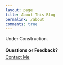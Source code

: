 ```yaml
---
layout: page
title: About This Blog
permalink: /about
comments: true
---
```


<div class="row justify-content-between">
<div class="col-md-8 pr-5">

<p>Under Construction.</p>




</div>

<div class="col-md-4">

<div class="sticky-top sticky-top-80">

<!-- Coffee Link Replacement Content -->
<h4 style="margin-bottom: 5px;">Questions or Feedback?</h4>
<a href="#" onclick="copyToClipboard('terminaltears@proton.me', this)"><span><i class="fa fa-envelope"></i> <span id="copyText">Contact Me</span></span></a>

<script>
  function copyToClipboard(email, link) {
    navigator.clipboard.writeText(email)
      .then(function() {
        var copyText = link.querySelector('#copyText');
        copyText.textContent = 'Email Copied!';
        setTimeout(function() {
          copyText.textContent = 'Report An Issue';
        }, 3000);
      })
      .catch(function(error) {
        console.error('Failed to copy: ', error);
      });
  }
</script>

<!-- Coffee Link Original
<h5>Buy me a coffee</h5>

<p>Thank you for your support! Your donation helps me to maintain and improve <a target="_blank" href="">Mediumish <i class="fab fa-github"></i></a>.</p>

<a target="_blank" href="https://www.wowthemes.net/donate/" class="btn btn-danger">Buy me a coffee</a> 
-->


</div>
</div>
</div>
